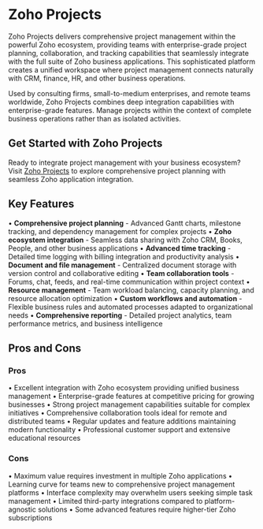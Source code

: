 # Zoho Projects

Zoho Projects delivers comprehensive project management within the powerful Zoho ecosystem, providing teams with enterprise-grade project planning, collaboration, and tracking capabilities that seamlessly integrate with the full suite of Zoho business applications. This sophisticated platform creates a unified workspace where project management connects naturally with CRM, finance, HR, and other business operations.

Used by consulting firms, small-to-medium enterprises, and remote teams worldwide, Zoho Projects combines deep integration capabilities with enterprise-grade features. Manage projects within the context of complete business operations rather than as isolated activities.

## Get Started with Zoho Projects

Ready to integrate project management with your business ecosystem? Visit [Zoho Projects](https://www.zoho.com/projects) to explore comprehensive project planning with seamless Zoho application integration.

## Key Features

• **Comprehensive project planning** - Advanced Gantt charts, milestone tracking, and dependency management for complex projects
• **Zoho ecosystem integration** - Seamless data sharing with Zoho CRM, Books, People, and other business applications
• **Advanced time tracking** - Detailed time logging with billing integration and productivity analysis
• **Document and file management** - Centralized document storage with version control and collaborative editing
• **Team collaboration tools** - Forums, chat, feeds, and real-time communication within project context
• **Resource management** - Team workload balancing, capacity planning, and resource allocation optimization
• **Custom workflows and automation** - Flexible business rules and automated processes adapted to organizational needs
• **Comprehensive reporting** - Detailed project analytics, team performance metrics, and business intelligence

## Pros and Cons

### Pros
• Excellent integration with Zoho ecosystem providing unified business management
• Enterprise-grade features at competitive pricing for growing businesses
• Strong project management capabilities suitable for complex initiatives
• Comprehensive collaboration tools ideal for remote and distributed teams
• Regular updates and feature additions maintaining modern functionality
• Professional customer support and extensive educational resources

### Cons
• Maximum value requires investment in multiple Zoho applications
• Learning curve for teams new to comprehensive project management platforms
• Interface complexity may overwhelm users seeking simple task management
• Limited third-party integrations compared to platform-agnostic solutions
• Some advanced features require higher-tier Zoho subscriptions